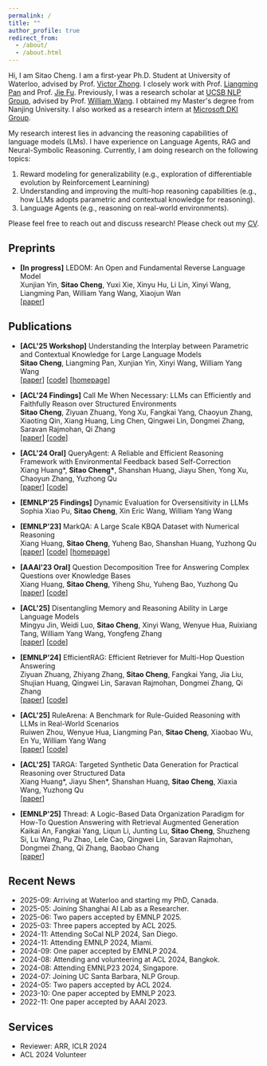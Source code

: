 ```yaml
---
permalink: /
title: ""
author_profile: true
redirect_from: 
  - /about/
  - /about.html
---
```


Hi, I am Sitao Cheng. I am a first-year Ph.D. Student at University of Waterloo, advised by Prof. [Victor Zhong](https://www.victorzhong.com/). I closely work with Prof. [Liangming Pan](https://liangmingpan.bio/) and Prof. [Jie Fu](https://bigaidream.github.io/). Previously, I was a research scholar at [UCSB NLP Group](http://nlp.cs.ucsb.edu/), advised by Prof. [William Wang](https://sites.cs.ucsb.edu/~william/index.html). I obtained my Master's degree from Nanjing University. 
I also worked as a research intern at [Microsoft DKI Group](https://www.microsoft.com/en-us/research/group/data-knowledge-intelligence/).


 My research interest lies in advancing the reasoning capabilities of language models (LMs). I have experience on Language Agents, RAG and Neural-Symbolic Reasoning. Currently, I am doing research on the following topics:

1. Reward modeling for generalizability (e.g., exploration of differentiable evolution by Reinforcement Learnining)
2. Understanding and improving the multi-hop reasoning capabilities (e.g., how LLMs adopts parametric and contextual knowledge for reasoning).
3. Language Agents (e.g., reasoning on real-world environments).
          
Please feel free to reach out and discuss research! Please check out my [CV](https://sitaocheng.github.io/files/SitaoCheng_Academic_CV.pdf).


## Preprints

- **[In progress]** LEDOM: An Open and Fundamental Reverse Language Model \
Xunjian Yin, **Sitao Cheng**, Yuxi Xie, Xinyu Hu, Li Lin, Xinyi Wang, Liangming Pan, William Yang Wang, Xiaojun Wan \
[[paper](https://arxiv.org/abs/2507.01335)]


## Publications

- **[ACL'25 Workshop]** Understanding the Interplay between Parametric and Contextual Knowledge for Large Language Models \
**Sitao Cheng**, Liangming Pan, Xunjian Yin, Xinyi Wang, William Yang Wang \
[[paper](https://arxiv.org/abs/2410.08414)] [[code](https://github.com/sitaocheng/Knowledge_Interplay)] [[homepage](https://sitaocheng.github.io/PK_CK_interplay/)] 


- **[ACL'24 Findings]** Call Me When Necessary: LLMs can Efficiently and Faithfully Reason over Structured Environments \
**Sitao Cheng**, Ziyuan Zhuang, Yong Xu, Fangkai Yang, Chaoyun Zhang, Xiaoting Qin, Xiang Huang, Ling Chen, Qingwei Lin, Dongmei Zhang, Saravan Rajmohan, Qi Zhang \
[[paper](https://arxiv.org/abs/2403.08593)] [[code](https://github.com/microsoft/Readi)]  



- **[ACL'24 Oral]** QueryAgent: A Reliable and Efficient Reasoning Framework with Environmental Feedback based Self-Correction \
Xiang Huang*, **Sitao Cheng\***, Shanshan Huang, Jiayu Shen, Yong Xu, Chaoyun Zhang, Yuzhong Qu\
[[paper](https://arxiv.org/abs/2403.11886)] [[code](https://github.com/cdhx/QueryAgent)]


- **[EMNLP'25 Findings]** Dynamic Evaluation for Oversensitivity in LLMs\
Sophia Xiao Pu, **Sitao Cheng**, Xin Eric Wang, William Yang Wang


- **[EMNLP'23]** MarkQA: A Large Scale KBQA Dataset with Numerical Reasoning\
Xiang Huang, **Sitao Cheng**, Yuheng Bao, Shanshan Huang, Yuzhong Qu\
[[paper](https://arxiv.org/abs/2310.15517)] [[code](https://github.com/cdhx/MarkQA)] [[homepage](http://ws.nju.edu.cn/MarkQA)]



- **[AAAI'23 Oral]** Question Decomposition Tree for Answering Complex Questions over Knowledge Bases\
Xiang Huang, **Sitao Cheng**, Yiheng Shu, Yuheng Bao, Yuzhong Qu \
[[paper](https://arxiv.org/abs/2306.07597)] [[code](https://github.com/cdhx/QDTQA)]


- **[ACL'25]** Disentangling Memory and Reasoning Ability in Large Language Models \
Mingyu Jin, Weidi Luo, **Sitao Cheng**, Xinyi Wang, Wenyue Hua, Ruixiang Tang, William Yang Wang, Yongfeng Zhang \
[[paper](https://arxiv.org/abs/2411.13504)]  [[code](https://github.com/MingyuJ666/Disentangling-Memory-and-Reasoning)]



- **[EMNLP'24]** EfficientRAG: Efficient Retriever for Multi-Hop Question Answering \
Ziyuan Zhuang, Zhiyang Zhang, **Sitao Cheng**, Fangkai Yang, Jia Liu, Shujian Huang, Qingwei Lin, Saravan Rajmohan, Dongmei Zhang, Qi Zhang \
[[paper](https://www.arxiv.org/abs/2408.04259)]  [[code](https://github.com/NIL-zhuang/EfficientRAG-official)]



- **[ACL'25]** RuleArena: A Benchmark for Rule-Guided Reasoning with LLMs in Real-World Scenarios \
Ruiwen Zhou, Wenyue Hua, Liangming Pan, **Sitao Cheng**, Xiaobao Wu, En Yu, William Yang Wang \
[[paper](https://arxiv.org/abs/2412.08972)] [[code](https://github.com/skyriver-2000/RuleArena)]



- **[ACL'25]** TARGA: Targeted Synthetic Data Generation for Practical Reasoning over Structured Data \
Xiang Huang*, Jiayu Shen*, Shanshan Huang, **Sitao Cheng**, Xiaxia Wang, Yuzhong Qu \
[[paper](https://arxiv.org/abs/2412.19544)]  


- **[EMNLP'25]** Thread: A Logic-Based Data Organization Paradigm for How-To Question Answering with Retrieval Augmented Generation \
Kaikai An, Fangkai Yang, Liqun Li, Junting Lu, **Sitao Cheng**, Shuzheng Si, Lu Wang, Pu Zhao, Lele Cao, Qingwei Lin, Saravan Rajmohan, Dongmei Zhang, Qi Zhang, Baobao Chang \
[[paper](https://arxiv.org/abs/2406.13372)]  


## Recent News
- 2025-09: Arriving at Waterloo and starting my PhD, Canada.
- 2025-05: Joining Shanghai AI Lab as a Researcher.
- 2025-06: Two papers accepted by EMNLP 2025.
- 2025-03: Three papers accepted by ACL 2025.
- 2024-11: Attending SoCal NLP 2024, San Diego.
- 2024-11: Attending EMNLP 2024, Miami.
- 2024-09: One paper accepted by EMNLP 2024.
- 2024-08: Attending and volunteering at ACL 2024, Bangkok.
- 2024-08: Attending EMNLP23 2024, Singapore.
- 2024-07: Joining UC Santa Barbara, NLP Group.
- 2024-05: Two papers accepted by ACL 2024.
- 2023-10: One paper accepted by EMNLP 2023.
- 2022-11: One paper accepted by AAAI 2023.  


## Services

- Reviewer: ARR, ICLR 2024
- ACL 2024 Volunteer

<script type="text/javascript" id="clustrmaps" src="//clustrmaps.com/map_v2.js?d=h7MkH5jignq61WZkxL70kFcYFmuzcuasBYgHCA70MaU&cl=ffffff&w=a"></script>